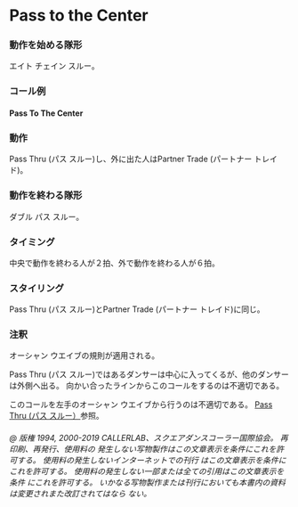 
# Pass to the Center

### 動作を始める隊形

エイト チェイン スルー。

### コール例

#### Pass To The Center

### 動作

Pass Thru (パス スルー)し、外に出た人はPartner Trade (パートナー トレイド)。

### 動作を終わる隊形

ダブル パス スルー。

### タイミング

中央で動作を終わる人が２拍、外で動作を終わる人が６拍。

### スタイリング

Pass Thru (パス スルー)とPartner Trade (パートナー トレイド)に同じ。

### 注釈

オーシャン ウエイブの規則が適用される。

Pass Thru (パス スルー)ではあるダンサーは中心に入ってくるが、他のダンサーは外側へ出る。
向かい合ったラインからこのコールをするのは不適切である。

このコールを左手のオーシャン ウエイブから行うのは不適切である。 [Pass Thru (パス スルー）](../b1/pass_thru.md)参照。

###### @ 版権 1994, 2000-2019 CALLERLAB、スクエアダンスコーラー国際協会。 再印刷、再発行、使用料の 発生しない写物製作はこの文章表示を条件にこれを許可する。 使用料の発生しないインターネットでの刊行 はこの文章表示を条件にこれを許可する。 使用料の発生しない一部または全ての引用はこの文章表示を条件 にこれを許可する。 いかなる写物製作または刊行においても本書内の資料は変更されまた改訂されてはなら ない。


